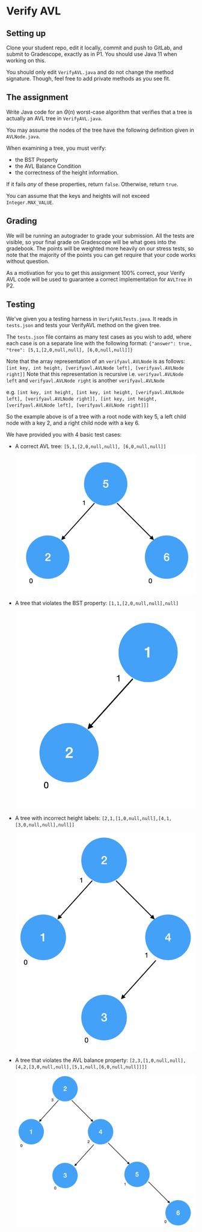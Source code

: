 # Verify AVL

## Setting up

Clone your student repo, edit it locally, commit and push to GitLab, and submit to Gradescope, exactly as in P1. You should use Java 11 when working on this.

You should only edit `VerifyAVL.java` and do not change the method signature. Though, feel free to add private methods as you see fit.

## The assignment

Write Java code for an $`\Theta(n)`$ worst-case algorithm that verifies that a tree is actually an AVL tree in `VerifyAVL.java`.

You may assume the nodes of the tree have the following definition given in `AVLNode.java`.

When examining a tree, you must verify:
- the BST Property
- the AVL Balance Condition
- the correctness of the height information.

If it fails *any* of these properties, return `false`. Otherwise, return `true`.

You can assume that the keys and heights will not exceed `Integer.MAX_VALUE`.

## Grading

We will be running an autograder to grade your submission. All the tests are visible, so your final grade on Gradescope will be what goes into the gradebook. The points will be weighted more heavily on our stress tests, so note that the majority of the points you can get require that your code works without question.

As a motivation for you to get this assignment 100% correct, your Verify AVL code will be used to guarantee a correct implementation for `AVLTree` in P2.

## Testing

We've given you a testing harness in `VerifyAVLTests.java`. It reads in `tests.json` and tests your VerifyAVL method on the given tree.

The `tests.json` file contains as many test cases as you wish to add, where each case is on a separate line with the
following format:
`{"answer": true, "tree": [5,1,[2,0,null,null], [6,0,null,null]]}`

Note that the array representation of an `verifyavl.AVLNode` is as follows:
`[int key, int height, [verifyavl.AVLNode left], [verifyavl.AVLNode right]]`
Note that this representation is recursive i.e. `verifyavl.AVLNode left` and `verifyavl.AVLNode right` is another `verifyavl.AVLNode`

e.g. `[int key, int height, [int key, int height, [verifyavl.AVLNode left], [verifyavl.AVLNode right]], [int key, int height, [verifyavl.AVLNode left], [verifyavl.AVLNode right]]]`

So the example above is of a tree with a root node with key 5, a left child node with a key 2, and a right child node with a key 6.

We have provided you with 4 basic test cases:

- A correct AVL tree: `[5,1,[2,0,null,null], [6,0,null,null]]`

  ![Correct AVL](./img/correct.png)
- A tree that violates the BST property: `[1,1,[2,0,null,null],null]`

  ![Incorrect BST](./img/bst.png)
- A tree with incorrect height labels: `[2,1,[1,0,null,null],[4,1,[3,0,null,null],null]]`

  ![Incorrect heights](./img/height.png)
- A tree that violates the AVL balance property: `[2,3,[1,0,null,null],[4,2,[3,0,null,null],[5,1,null,[6,0,null,null]]]]`

  ![Incorrect AVL](./img/avl.png)
